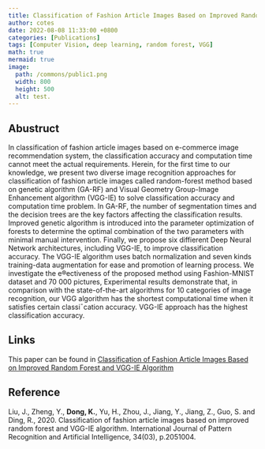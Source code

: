 ```yaml
---
title: Classification of Fashion Article Images Based on Improved Random Forest and VGG-IE Algorithm
author: cotes
date: 2022-08-08 11:33:00 +0800
categories: [Publications]
tags: [Computer Vision, deep learning, random forest, VGG]
math: true
mermaid: true
image:
  path: /commons/public1.png
  width: 800
  height: 500
  alt: test.
---
```


## Abustruct


In classification of fashion article images based on e-commerce image recommendation system, the classification accuracy and computation time cannot meet the actual requirements. Herein, for the first time to our knowledge, we present two diverse image recognition approaches for classification of fashion article images called random-forest method based on genetic algorithm (GA-RF) and Visual Geometry Group-Image Enhancement algorithm (VGG-IE) to solve classification accuracy and computation time problem. In GA-RF, the number of segmentation times and the decision trees are the key factors affecting the classification results. Improved genetic algorithm is introduced into the parameter optimization of forests to determine the optimal combination of the two parameters with minimal manual intervention. Finally, we propose six diffierent Deep Neural Network architectures, including VGG-IE, to improve classification accuracy. The VGG-IE algorithm uses batch normalization and seven kinds training-data augmentation for ease and promotion of learning process. We investigate the e®ectiveness of the proposed method using Fashion-MNIST dataset and 70 000 pictures, Experimental results demonstrate that, in comparison with the state-of-the-art algorithms for 10 categories of image recognition, our VGG algorithm has the shortest computational time when it satisfies certain classi¯cation accuracy. VGG-IE approach has the highest classification accuracy.


## Links
This paper can be found in [Classification of Fashion Article Images Based on Improved
Random Forest and VGG-IE Algorithm](https://www.worldscientific.com/doi/abs/10.1142/S0218001420510040)

## Reference
Liu, J., Zheng, Y., **Dong, K.**, Yu, H., Zhou, J., Jiang, Y., Jiang, Z., Guo, S. and Ding, R., 2020. Classification of fashion article images based on improved random forest and VGG-IE algorithm. International Journal of Pattern Recognition and Artificial Intelligence, 34(03), p.2051004.
